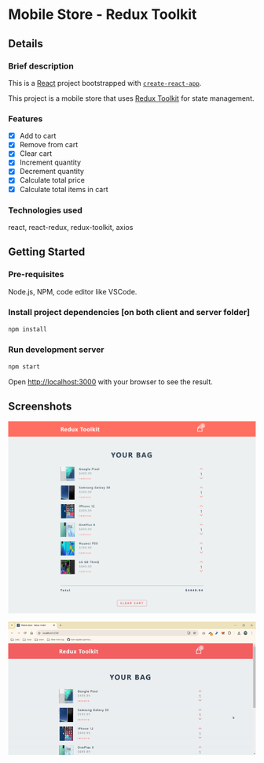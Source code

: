 # Mobile Store - Redux Toolkit

## Details

### Brief description

This is a [React](https://react.dev/) project bootstrapped with [`create-react-app`](https://github.com/facebook/create-react-app).

This project is a mobile store that uses [Redux Toolkit](https://redux-toolkit.js.org/) for state management.

### Features

- [x] Add to cart
- [x] Remove from cart
- [x] Clear cart
- [x] Increment quantity
- [x] Decrement quantity
- [x] Calculate total price
- [x] Calculate total items in cart

### Technologies used

react, react-redux, redux-toolkit, axios

## Getting Started

### Pre-requisites

Node.js, NPM, code editor like VSCode.

### Install project dependencies [on both client and server folder]

```bash
npm install
```

### Run development server

```bash
npm start
```

Open [http://localhost:3000](http://localhost:3000) with your browser to see the result.

## Screenshots

![image 1](https://raw.githubusercontent.com/usamyismy7/mobile-store-redux-toolkit/master/src/assets/image1.png)

![video](https://raw.githubusercontent.com/usamyismy7/mobile-store-redux-toolkit/master/src/assets/video.gif)
